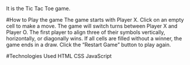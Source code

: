 It is the Tic Tac Toe game.

#How to Play the game
The game starts with Player X.
Click on an empty cell to make a move.
The game will switch turns between Player X and Player O.
The first player to align three of their symbols vertically, horizontally, or diagonally wins.
If all cells are filled without a winner, the game ends in a draw.
Click the “Restart Game” button to play again.

#Technologies Used
HTML
CSS
JavaScript
